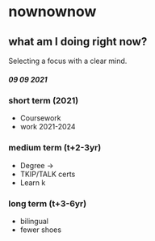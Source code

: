 # nownownow
 
## what am I doing right now?
 
Selecting a focus with a clear mind.  

##### 09 09 2021
 
### short term (2021)
 
- Coursework
- work 2021-2024
    
### medium term (t+2-3yr)
 
- Degree ->
- TKIP/TALK certs
- Learn k
 
### long term (t+3-6yr)
 
- bilingual
- fewer shoes